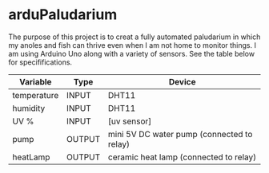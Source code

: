 # arduPaludarium
The purpose of this project is to creat a fully automated paludarium in which my anoles and fish can thrive even when I am not home to monitor things. I am using Arduino Uno along with a variety of sensors. See the table below for specififications. 

Variable    |  Type     |  Device
------------|-----------|--------------
temperature |  INPUT    |  DHT11
humidity    |  INPUT    |  DHT11
UV %        |  INPUT    |  [uv sensor]
pump        |  OUTPUT   |  mini 5V DC water pump (connected to relay)
heatLamp    |  OUTPUT   |  ceramic heat lamp (connected to relay)
